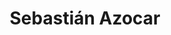 ---
organizations:
  - name: Universidad del Desarrollo
    url: ""
superuser: false
authors:
  - Sebastián Azocar
title: Sebastián Azocar
role: Master Student
# bio: My research interests include ...
interests:
  - bleble
  - blabla
  - blablabla
# social:
#   - icon: envelope
#     icon_pack: fas
#     link: mailto:test@example.org
#   - icon: twitter
#     icon_pack: fab
#     link: https://twitter.com/XXXXX
#   - icon: google-scholar
#     icon_pack: ai
#     link: https://scholar.google.com/citations?user=
#   - icon: github
#     icon_pack: fab
#     link: https://github.com/
# education:
#   courses:
#     - course: Ph.D. in Social Complexity Science
#       # institution: Universidad del Desarrollo
#       # year: 2012
#     - course: M.Sc. Social Complexity Science
#       # institution: Massachusetts Institute of Technology
#       # year: 2009
#     - course: Comercial Engeenering (Economics)
#       # institution: Massachusetts Institute of Technology
#       # year: 2008
email: ""
user_groups:
  - Alumni
  - Researchers
---